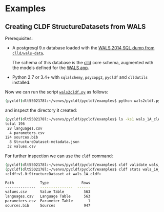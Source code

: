 # Examples


## Creating CLDF StructureDatasets from WALS

Prerequisites:
 
- A postgresql 9.x database loaded with the [WALS 2014 SQL dump from `clld/wals-data`](https://github.com/clld/wals-data/blob/master/wals2014-07.sql.gz).

  The schema of this database is the [clld](https://github.com/clld/clld) core
schema, augmented with the models defined for the [WALS app](https://github.com/clld/wals3).

- Python 2.7 or 3.4+ with `sqlalchemy`, `psycopg2`, `pycldf` and `clldutils`
  installed.
  
Now we can run the script [`wals2cldf.py`](wals2cldf.py) as follows:
```bash
(pycldf)dlt5502178l:~/venvs/pycldf/pycldf/examples$ python wals2cldf.py "postgresql://robert@/wals3" 1A
```
and inspect the directory it created:
```bash
(pycldf)dlt5502178l:~/venvs/pycldf/pycldf/examples$ ls -ks1 wals_1A_cldf/
total 196
 28 languages.csv
  4 parameters.csv
124 sources.bib
  8 StructureDataset-metadata.json
 32 values.csv
```
For further inspection we can use the `cldf` command:
```bash
(pycldf)dlt5502178l:~/venvs/pycldf/pycldf/examples$ cldf validate wals_1A_cldf/StructureDataset-metadata.json 
(pycldf)dlt5502178l:~/venvs/pycldf/pycldf/examples$ cldf stats wals_1A_cldf/StructureDataset-metadata.json 
<cldf:v1.0:StructureDataset at wals_1A_cldf>

Path            Type               Rows
--------------  ---------------  ------
values.csv      Value Table         563
languages.csv   Language Table      563
parameters.csv  Parameter Table       1
sources.bib     Sources             947
```